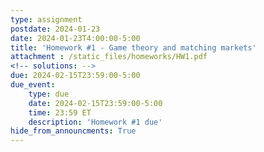 ```yaml
---
type: assignment
postdate: 2024-01-23
date: 2024-01-23T4:00:00-5:00
title: 'Homework #1 - Game theory and matching markets'
attachment : /static_files/homeworks/HW1.pdf
<!-- solutions: -->
due: 2024-02-15T23:59:00-5:00
due_event:
    type: due
    date: 2024-02-15T23:59:00-5:00
    time: 23:59 ET
    description: 'Homework #1 due'
hide_from_announcments: True
---
```

